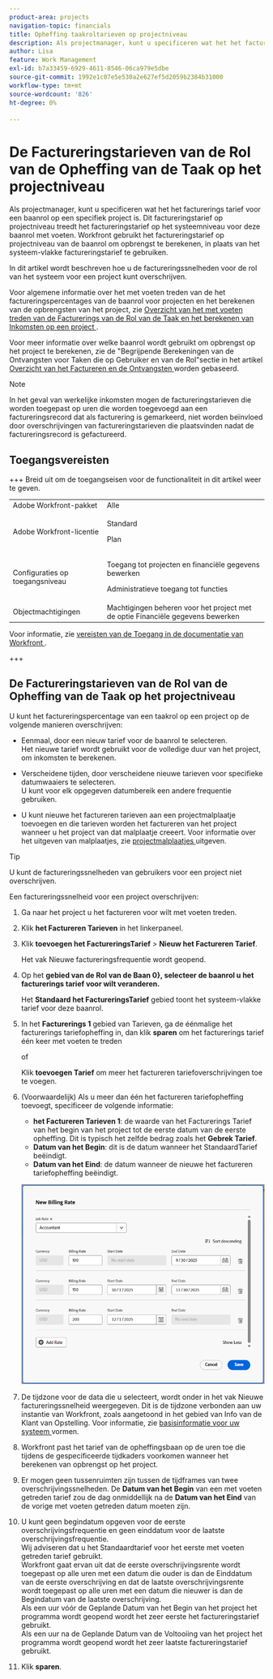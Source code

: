 ```yaml
---
product-area: projects
navigation-topic: financials
title: Opheffing taakroltarieven op projectniveau
description: Als projectmanager, kunt u specificeren wat het het facturerings tarief voor een baanrol op een specifiek project is. Dit factureringstarief op projectniveau treedt het factureringstarief op het systeemniveau voor deze baanrol met voeten. Workfront gebruikt het factureringstarief op projectniveau van de baanrol om opbrengst te berekenen, in plaats van het systeem-vlakke factureringstarief te gebruiken.
author: Lisa
feature: Work Management
exl-id: b7a33459-6929-4611-8546-06ca979e5dbe
source-git-commit: 1992e1c07e5e530a2e627ef5d2059b2384b31000
workflow-type: tm+mt
source-wordcount: '826'
ht-degree: 0%

---
```


# De Factureringstarieven van de Rol van de Opheffing van de Taak op het projectniveau

<!--<span class="preview">The highlighted information on this page refers to functionality not yet generally available. It is available only in the Preview Sandbox environment, and is being released in a phased rollout to Production.</span>-->

Als projectmanager, kunt u specificeren wat het het facturerings tarief voor een baanrol op een specifiek project is. Dit factureringstarief op projectniveau treedt het factureringstarief op het systeemniveau voor deze baanrol met voeten. Workfront gebruikt het factureringstarief op projectniveau van de baanrol om opbrengst te berekenen, in plaats van het systeem-vlakke factureringstarief te gebruiken.

In dit artikel wordt beschreven hoe u de factureringssnelheden voor de rol van het systeem voor een project kunt overschrijven.

Voor algemene informatie over het met voeten treden van de het factureringspercentages van de baanrol voor projecten en het berekenen van de opbrengsten van het project, zie [ Overzicht van het met voeten treden van de Facturerings van de Rol van de Taak en het berekenen van Inkomsten op een project ](../../../manage-work/projects/project-finances/override-role-billing-rates-and-calculate-project-revenue.md).

Voor meer informatie over welke baanrol wordt gebruikt om opbrengst op het project te berekenen, zie de &quot;Begrijpende Berekeningen van de Ontvangsten voor Taken die op Gebruiker en van de Rol&quot;sectie in het artikel [ Overzicht van het Factureren en de Ontvangsten ](../../../manage-work/projects/project-finances/billing-and-revenue-overview.md) worden gebaseerd.

>[!NOTE]
>
>In het geval van werkelijke inkomsten mogen de factureringstarieven die worden toegepast op uren die worden toegevoegd aan een factureringsrecord dat als facturering is gemarkeerd, niet worden beïnvloed door overschrijvingen van factureringstarieven die plaatsvinden nadat de factureringsrecord is gefactureerd.

## Toegangsvereisten

+++ Breid uit om de toegangseisen voor de functionaliteit in dit artikel weer te geven.

<table style="table-layout:auto"> 
 <col> 
 <col> 
 <tbody> 
  <tr> 
   <td>Adobe Workfront-pakket</td> 
   <td>Alle</td> 
  </tr> 
  <tr> 
   <td>Adobe Workfront-licentie</td> 
   <td>
   <p>Standard</p>
   <p>Plan</p></td> 
  </tr> 
  <tr> 
   <td>Configuraties op toegangsniveau</td> 
   <td> <p>Toegang tot projecten en financiële gegevens bewerken</p> <p>Administratieve toegang tot functies</p></td> 
  </tr> 
  <tr> 
   <td>Objectmachtigingen</td> 
   <td>Machtigingen beheren voor het project met de optie Financiële gegevens bewerken </td> 
  </tr> 
 </tbody> 
</table>

Voor informatie, zie [ vereisten van de Toegang in de documentatie van Workfront ](/help/quicksilver/administration-and-setup/add-users/access-levels-and-object-permissions/access-level-requirements-in-documentation.md).

+++

## De Factureringstarieven van de Rol van de Opheffing van de Taak op het projectniveau

U kunt het factureringspercentage van een taakrol op een project op de volgende manieren overschrijven:

* Eenmaal, door een nieuw tarief voor de baanrol te selecteren.\
  Het nieuwe tarief wordt gebruikt voor de volledige duur van het project, om inkomsten te berekenen.

* Verscheidene tijden, door verscheidene nieuwe tarieven voor specifieke datumwaaiers te selecteren.\
  U kunt voor elk opgegeven datumbereik een andere frequentie gebruiken.

* U kunt nieuwe het factureren tarieven aan een projectmalplaatje toevoegen en die tarieven worden het factureren van het project wanneer u het project van dat malplaatje creeert. Voor informatie over het uitgeven van malplaatjes, zie [ projectmalplaatjes ](/help/quicksilver/manage-work/projects/create-and-manage-templates/edit-templates.md) uitgeven.

>[!TIP]
>
>U kunt de factureringssnelheden van gebruikers voor een project niet overschrijven.

Een factureringssnelheid voor een project overschrijven:

1. Ga naar het project u het factureren voor wilt met voeten treden.
1. Klik **het Factureren Tarieven** in het linkerpaneel.
1. Klik **toevoegen het FactureringsTarief** > **Nieuw het Factureren Tarief**.

   Het vak Nieuwe factureringsfrequentie wordt geopend.

1. Op het **gebied van de Rol van de Baan 0}, selecteer de baanrol u het facturerings tarief voor wilt veranderen.**

   Het **Standaard het FactureringsTarief** gebied toont het systeem-vlakke tarief voor deze baanrol.

1. In het **Facturerings 1** gebied van Tarieven, ga de éénmalige het facturerings tariefopheffing in, dan klik **sparen** om het facturerings tarief één keer met voeten te treden

   of

   Klik **toevoegen Tarief** om meer het factureren tariefoverschrijvingen toe te voegen.

1. (Voorwaardelijk) Als u meer dan één het factureren tariefopheffing toevoegt, specificeer de volgende informatie:

   * **het Factureren Tarieven 1**: de waarde van het Facturerings Tarief van het begin van het project tot de eerste datum van de eerste opheffing. Dit is typisch het zelfde bedrag zoals het **Gebrek Tarief**.
   * **Datum van het Begin**: dit is de datum wanneer het StandaardTarief beëindigt.
   * **Datum van het Eind**: de datum wanneer de nieuwe het factureren tariefopheffing beëindigt.

   <!--<span class="preview">Sample image in the Preview environment:</span>-->
   ![ het Factureren tarieven met opheffingsdata ](assets/billing-rates-093025.png)

   <!--Sample image in the Production environment:
   ![Billing rates with override dates](assets/new-billing-rate-with-adjustment-dates-350x266.png)-->

1. De tijdzone voor de data die u selecteert, wordt onder in het vak Nieuwe factureringssnelheid weergegeven. Dit is de tijdzone verbonden aan uw instantie van Workfront, zoals aangetoond in het gebied van Info van de Klant van Opstelling. Voor informatie, zie [ basisinformatie voor uw systeem ](../../../administration-and-setup/get-started-wf-administration/configure-basic-info.md) vormen.
1. Workfront past het tarief van de opheffingsbaan op de uren toe die tijdens de gespecificeerde tijdkaders voorkomen wanneer het berekenen van opbrengst op het project.
1. Er mogen geen tussenruimten zijn tussen de tijdframes van twee overschrijvingssnelheden. De **Datum van het Begin** van een met voeten getreden tarief zou de dag onmiddellijk na de **Datum van het Eind** van de vorige met voeten getreden datum moeten zijn.

1. U kunt geen begindatum opgeven voor de eerste overschrijvingsfrequentie en geen einddatum voor de laatste overschrijvingsfrequentie.\
   Wij adviseren dat u het Standaardtarief voor het eerste met voeten getreden tarief gebruikt.\
   Workfront gaat ervan uit dat de eerste overschrijvingsrente wordt toegepast op alle uren met een datum die ouder is dan de Einddatum van de eerste overschrijving en dat de laatste overschrijvingsrente wordt toegepast op alle uren met een datum die nieuwer is dan de Begindatum van de laatste overschrijving.\
   Als een uur vóór de Geplande Datum van het Begin van het project het programma wordt geopend wordt het zeer eerste het factureringstarief gebruikt.\
   Als een uur na de Geplande Datum van de Voltooiing van het project het programma wordt geopend wordt het zeer laatste factureringstarief gebruikt.

1. Klik **sparen**.
